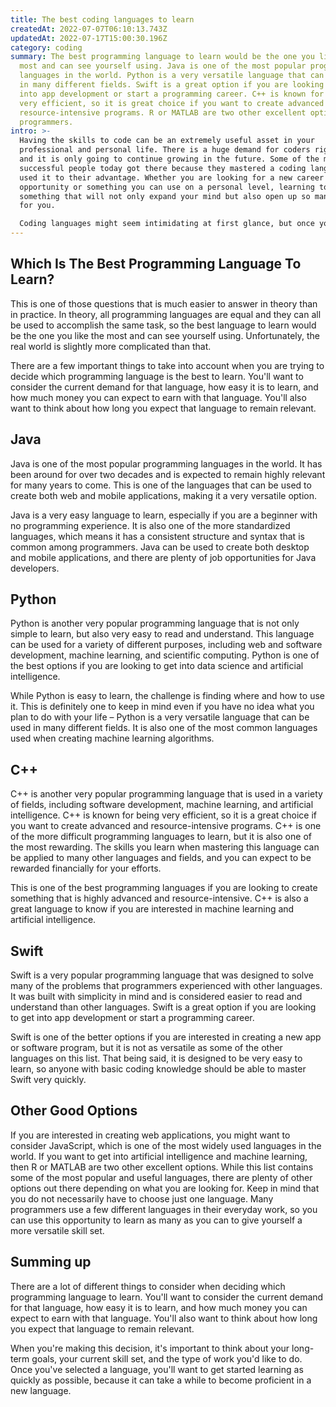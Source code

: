 ```yaml
---
title: The best coding languages to learn
createdAt: 2022-07-07T06:10:13.743Z
updatedAt: 2022-07-17T15:00:30.196Z
category: coding
summary: The best programming language to learn would be the one you like the
  most and can see yourself using. Java is one of the most popular programming
  languages in the world. Python is a very versatile language that can be used
  in many different fields. Swift is a great option if you are looking to get
  into app development or start a programming career. C++ is known for being
  very efficient, so it is great choice if you want to create advanced and
  resource-intensive programs. R or MATLAB are two other excellent options for
  programmers.
intro: >-
  Having the skills to code can be an extremely useful asset in your
  professional and personal life. There is a huge demand for coders right now,
  and it is only going to continue growing in the future. Some of the most
  successful people today got there because they mastered a coding language and
  used it to their advantage. Whether you are looking for a new career
  opportunity or something you can use on a personal level, learning to code is
  something that will not only expand your mind but also open up so many doors
  for you.

  Coding languages might seem intimidating at first glance, but once you get past the initial weirdness of reading something that seems like a foreign language, they are actually fairly straightforward. Even if you have no programming experience whatsoever, this article will give you all the information you need to begin your coder journey and find the perfect coding language for your needs.
---
```


## Which Is The Best Programming Language To Learn?

This is one of those questions that is much easier to answer in theory than in practice. In theory, all programming languages are equal and they can all be used to accomplish the same task, so the best language to learn would be the one you like the most and can see yourself using. Unfortunately, the real world is slightly more complicated than that.

There are a few important things to take into account when you are trying to decide which programming language is the best to learn. You'll want to consider the current demand for that language, how easy it is to learn, and how much money you can expect to earn with that language. You'll also want to think about how long you expect that language to remain relevant.

## Java

Java is one of the most popular programming languages in the world. It has been around for over two decades and is expected to remain highly relevant for many years to come. This is one of the languages that can be used to create both web and mobile applications, making it a very versatile option.

Java is a very easy language to learn, especially if you are a beginner with no programming experience. It is also one of the more standardized languages, which means it has a consistent structure and syntax that is common among programmers. Java can be used to create both desktop and mobile applications, and there are plenty of job opportunities for Java developers.

## Python

Python is another very popular programming language that is not only simple to learn, but also very easy to read and understand. This language can be used for a variety of different purposes, including web and software development, machine learning, and scientific computing. Python is one of the best options if you are looking to get into data science and artificial intelligence.

While Python is easy to learn, the challenge is finding where and how to use it. This is definitely one to keep in mind even if you have no idea what you plan to do with your life – Python is a very versatile language that can be used in many different fields. It is also one of the most common languages used when creating machine learning algorithms.

## C++

C++ is another very popular programming language that is used in a variety of fields, including software development, machine learning, and artificial intelligence. C++ is known for being very efficient, so it is a great choice if you want to create advanced and resource-intensive programs.
C++ is one of the more difficult programming languages to learn, but it is also one of the most rewarding. The skills you learn when mastering this language can be applied to many other languages and fields, and you can expect to be rewarded financially for your efforts.

This is one of the best programming languages if you are looking to create something that is highly advanced and resource-intensive. C++ is also a great language to know if you are interested in machine learning and artificial intelligence.

## Swift

Swift is a very popular programming language that was designed to solve many of the problems that programmers experienced with other languages. It was built with simplicity in mind and is considered easier to read and understand than other languages. Swift is a great option if you are looking to get into app development or start a programming career.

Swift is one of the better options if you are interested in creating a new app or software program, but it is not as versatile as some of the other languages on this list. That being said, it is designed to be very easy to learn, so anyone with basic coding knowledge should be able to master Swift very quickly.

## Other Good Options

If you are interested in creating web applications, you might want to consider JavaScript, which is one of the most widely used languages in the world. If you want to get into artificial intelligence and machine learning, then R or MATLAB are two other excellent options.
While this list contains some of the most popular and useful languages, there are plenty of other options out there depending on what you are looking for. Keep in mind that you do not necessarily have to choose just one language. Many programmers use a few different languages in their everyday work, so you can use this opportunity to learn as many as you can to give yourself a more versatile skill set.

## Summing up

There are a lot of different things to consider when deciding which programming language to learn. You'll want to consider the current demand for that language, how easy it is to learn, and how much money you can expect to earn with that language. You'll also want to think about how long you expect that language to remain relevant.

When you're making this decision, it's important to think about your long-term goals, your current skill set, and the type of work you'd like to do. Once you've selected a language, you'll want to get started learning as quickly as possible, because it can take a while to become proficient in a new language.
